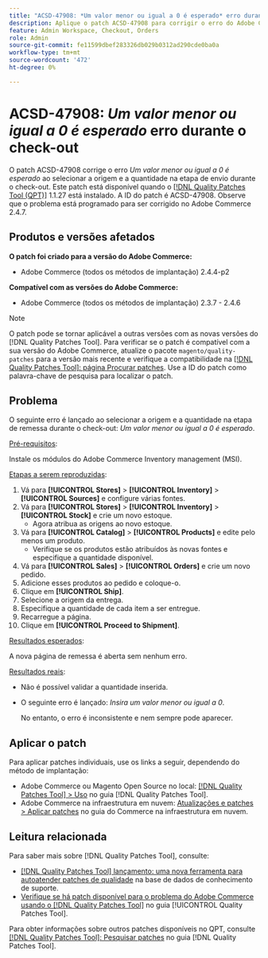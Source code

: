 ```yaml
---
title: "ACSD-47908: *Um valor menor ou igual a 0 é esperado* erro durante a finalização"
description: Aplique o patch ACSD-47908 para corrigir o erro do Adobe Commerce *Um valor menor ou igual a 0 é esperado* ao selecionar a origem e a quantidade na etapa de envio durante a finalização da compra.
feature: Admin Workspace, Checkout, Orders
role: Admin
source-git-commit: fe11599dbef283326db029b0312ad290cde0ba0a
workflow-type: tm+mt
source-wordcount: '472'
ht-degree: 0%

---
```


# ACSD-47908: *Um valor menor ou igual a 0 é esperado* erro durante o check-out

O patch ACSD-47908 corrige o erro *Um valor menor ou igual a 0 é esperado* ao selecionar a origem e a quantidade na etapa de envio durante o check-out. Este patch está disponível quando o [[!DNL Quality Patches Tool (QPT)]](https://experienceleague.adobe.com/en/docs/commerce-knowledge-base/kb/announcements/commerce-announcements/magento-quality-patches-released-new-tool-to-self-serve-quality-patches) 1.1.27 está instalado. A ID do patch é ACSD-47908. Observe que o problema está programado para ser corrigido no Adobe Commerce 2.4.7.

## Produtos e versões afetados

**O patch foi criado para a versão do Adobe Commerce:**

* Adobe Commerce (todos os métodos de implantação) 2.4.4-p2

**Compatível com as versões do Adobe Commerce:**

* Adobe Commerce (todos os métodos de implantação) 2.3.7 - 2.4.6

>[!NOTE]
>
>O patch pode se tornar aplicável a outras versões com as novas versões do [!DNL Quality Patches Tool]. Para verificar se o patch é compatível com a sua versão do Adobe Commerce, atualize o pacote `magento/quality-patches` para a versão mais recente e verifique a compatibilidade na [[!DNL Quality Patches Tool]: página Procurar patches](https://experienceleague.adobe.com/tools/commerce-quality-patches/index.html). Use a ID do patch como palavra-chave de pesquisa para localizar o patch.

## Problema

O seguinte erro é lançado ao selecionar a origem e a quantidade na etapa de remessa durante o check-out: *Um valor menor ou igual a 0 é esperado*.

<u>Pré-requisitos</u>:

Instale os módulos do Adobe Commerce Inventory management (MSI).

<u>Etapas a serem reproduzidas</u>:

1. Vá para **[!UICONTROL Stores]** > **[!UICONTROL Inventory]** > **[!UICONTROL Sources]** e configure várias fontes.
1. Vá para **[!UICONTROL Stores]** > **[!UICONTROL Inventory]** > **[!UICONTROL Stock]** e crie um novo estoque.
   * Agora atribua as origens ao novo estoque.
1. Vá para **[!UICONTROL Catalog]** > **[!UICONTROL Products]** e edite pelo menos um produto.
   * Verifique se os produtos estão atribuídos às novas fontes e especifique a quantidade disponível.
1. Vá para **[!UICONTROL Sales]** > **[!UICONTROL Orders]** e crie um novo pedido.
1. Adicione esses produtos ao pedido e coloque-o.
1. Clique em **[!UICONTROL Ship]**.
1. Selecione a origem da entrega.
1. Especifique a quantidade de cada item a ser entregue.
1. Recarregue a página.
1. Clique em **[!UICONTROL Proceed to Shipment]**.

<u>Resultados esperados</u>:

A nova página de remessa é aberta sem nenhum erro.

<u>Resultados reais</u>:

* Não é possível validar a quantidade inserida.
* O seguinte erro é lançado: *Insira um valor menor ou igual a 0*.

  No entanto, o erro é inconsistente e nem sempre pode aparecer.

## Aplicar o patch

Para aplicar patches individuais, use os links a seguir, dependendo do método de implantação:

* Adobe Commerce ou Magento Open Source no local: [[!DNL Quality Patches Tool] > Uso](/help/tools/quality-patches-tool/usage.md) no guia [!DNL Quality Patches Tool].
* Adobe Commerce na infraestrutura em nuvem: [Atualizações e patches > Aplicar patches](https://experienceleague.adobe.com/docs/commerce-cloud-service/user-guide/develop/upgrade/apply-patches.html) no guia do Commerce na infraestrutura em nuvem.

## Leitura relacionada

Para saber mais sobre [!DNL Quality Patches Tool], consulte:

* [[!DNL Quality Patches Tool] lançamento: uma nova ferramenta para autoatender patches de qualidade](https://experienceleague.adobe.com/en/docs/commerce-knowledge-base/kb/announcements/commerce-announcements/magento-quality-patches-released-new-tool-to-self-serve-quality-patches) na base de dados de conhecimento de suporte.
* [Verifique se há patch disponível para o problema do Adobe Commerce usando o  [!DNL Quality Patches Tool]](/help/tools/quality-patches-tool/patches-available-in-qpt/check-patch-for-magento-issue-with-magento-quality-patches.md) no guia [!UICONTROL Quality Patches Tool].


Para obter informações sobre outros patches disponíveis no QPT, consulte [[!DNL Quality Patches Tool]: Pesquisar patches](https://experienceleague.adobe.com/tools/commerce-quality-patches/index.html) no guia [!DNL Quality Patches Tool].
